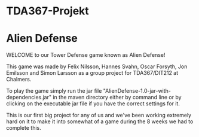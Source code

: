 # TDA367-Projekt

<h1> Alien Defense </h1>

WELCOME to our Tower Defense game known as Alien Defense!

This game was made by Felix Nilsson, Hannes Svahn, Oscar Forsyth, Jon Emilsson and Simon Larsson as a group project for TDA367/DIT212 at Chalmers.

To play the game simply run the jar file "AlienDefense-1.0-jar-with-dependencies.jar" in the maven directory either by command line or by clicking on the executable jar file if you have the correct settings for it.

This is our first big project for any of us and we've been working extremely hard on it to make it into somewhat of a game during the 8 weeks we had to complete this.

